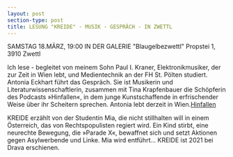```yaml
---
layout: post
section-type: post
title: LESUNG "KREIDE" - MUSIK - GESPRÄCH - IN ZWETTL
---
```

SAMSTAG 18.MÄRZ, 19:00 IN DER GALERIE "Blaugelbezwettl"
Propstei 1, 3910 Zwettl

Ich lese - begleitet von meinem Sohn Paul I. Kraner, Elektronikmusiker, der zur Zeit in Wien lebt, und Medientechnik an der FH St. Pölten studiert.
Antonia Eckhart führt das Gespräch. Sie ist Musikerin und Literaturwissenschaftlerin, zusammen mit Tina Krapfenbauer die Schöpferin des Podcasts »Hinfallen«, in dem junge Kunstschaffende in erfrischender Weise über ihr Scheitern sprechen. Antonia lebt derzeit in Wien.[Hinfallen](https://podcasts.apple.com/at/podcast/hinfallen/id1584678746)

KREIDE erzählt von der Studentin Mia, die nicht stillhalten will in einem Österreich, das von Rechtspopulisten regiert wird. Ein Kind stirbt, eine neurechte Bewegung, die »Parade X«, bewaffnet sich und setzt Aktionen gegen Asylwerbende und Linke. Mia wird entführt...
KREIDE ist 2021 bei Drava erschienen.
